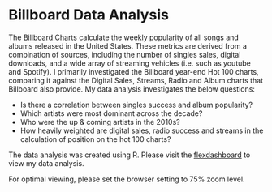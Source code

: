 # Billboard Data Analysis

The [Billboard Charts](https://www.billboard.com/charts) calculate the weekly popularity of all songs and albums released in the United States. These metrics are derived from a combination of sources, including the number of singles sales, digital downloads, and a wide array of streaming vehicles (i.e. such as youtube and Spotify). I primarily investigated the Billboard year-end Hot 100 charts, comparing it against the Digital Sales, Streams, Radio and Album charts that Billboard also provide. My data analysis  investigates the below questions:

* Is there a correlation between singles success and album popularity?
* Which artists were most dominant across the decade?
* Who were the up & coming artists in the 2010s?
* How heavily weighted are digital sales, radio success and streams in the calculation of position on the hot 100 charts?

The data analysis was created using R. Please visit the [flexdashboard](https://ishaan-gupta-au.github.io/billboard/) to view my data analysis. 

For optimal viewing, please set the browser setting to 75% zoom level.
